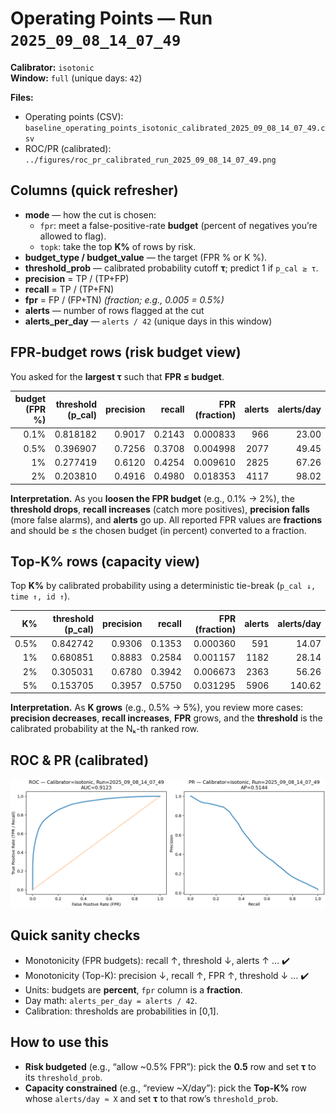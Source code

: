 # Operating Points — Run `2025_09_08_14_07_49`

**Calibrator:** `isotonic`  
**Window:** `full` (unique days: `42`)

**Files:**  
- Operating points (CSV): `baseline_operating_points_isotonic_calibrated_2025_09_08_14_07_49.csv`  
- ROC/PR (calibrated): `../figures/roc_pr_calibrated_run_2025_09_08_14_07_49.png`

## Columns (quick refresher)

- **mode** — how the cut is chosen:
  - `fpr`: meet a false-positive-rate **budget** (percent of negatives you’re allowed to flag).
  - `topk`: take the top **K%** of rows by risk.
- **budget_type / budget_value** — the target (FPR % or K %).
- **threshold_prob** — calibrated probability cutoff **τ**; predict 1 if `p_cal ≥ τ`.
- **precision** = TP / (TP+FP)
- **recall** = TP / (TP+FN)
- **fpr** = FP / (FP+TN)  _(fraction; e.g., 0.005 = 0.5%)_
- **alerts** — number of rows flagged at the cut
- **alerts_per_day** — `alerts / 42` (unique days in this window)

## FPR-budget rows (risk budget view)

You asked for the **largest τ** such that **FPR ≤ budget**.

| budget (FPR %) | threshold (p_cal) | precision | recall | FPR (fraction) | alerts | alerts/day |
|---:|---:|---:|---:|---:|---:|---:|
| 0.1% | 0.818182 | 0.9017 | 0.2143 | 0.000833 | 966 | 23.00 |
| 0.5% | 0.396907 | 0.7256 | 0.3708 | 0.004998 | 2077 | 49.45 |
| 1% | 0.277419 | 0.6120 | 0.4254 | 0.009610 | 2825 | 67.26 |
| 2% | 0.203810 | 0.4916 | 0.4980 | 0.018353 | 4117 | 98.02 |

**Interpretation.** As you **loosen the FPR budget** (e.g., 0.1% → 2%), the **threshold drops**,
**recall increases** (catch more positives), **precision falls** (more false alarms), and **alerts** go up.
All reported FPR values are **fractions** and should be ≤ the chosen budget (in percent) converted to a fraction.

## Top-K% rows (capacity view)

Top **K%** by calibrated probability using a deterministic tie-break (`p_cal ↓, time ↑, id ↑`).

| K% | threshold (p_cal) | precision | recall | FPR (fraction) | alerts | alerts/day |
|---:|---:|---:|---:|---:|---:|---:|
| 0.5% | 0.842742 | 0.9306 | 0.1353 | 0.000360 | 591 | 14.07 |
| 1% | 0.680851 | 0.8883 | 0.2584 | 0.001157 | 1182 | 28.14 |
| 2% | 0.305031 | 0.6780 | 0.3942 | 0.006673 | 2363 | 56.26 |
| 5% | 0.153705 | 0.3957 | 0.5750 | 0.031295 | 5906 | 140.62 |

**Interpretation.** As **K grows** (e.g., 0.5% → 5%), you review more cases: **precision decreases**,
**recall increases**, **FPR** grows, and the **threshold** is the calibrated probability at the Nₖ-th ranked row.

## ROC & PR (calibrated)

![ROC/PR](../figures/roc_pr_calibrated_run_2025_09_08_14_07_49.png)

## Quick sanity checks

- Monotonicity (FPR budgets): recall ↑, threshold ↓, alerts ↑ … ✔️
- Monotonicity (Top-K): precision ↓, recall ↑, FPR ↑, threshold ↓ … ✔️
- Units: budgets are **percent**, `fpr` column is a **fraction**.
- Day math: `alerts_per_day = alerts / 42`.
- Calibration: thresholds are probabilities in [0,1].

## How to use this

- **Risk budgeted** (e.g., “allow ~0.5% FPR”): pick the **0.5** row and set **τ** to its `threshold_prob`.
- **Capacity constrained** (e.g., “review ~X/day”): pick the **Top-K%** row whose `alerts/day ≈ X` and set **τ** to that row’s `threshold_prob`.
